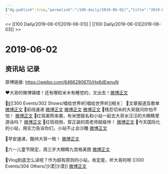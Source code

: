 ```yaml
---
{"dg-publish":true,"permalink":"/100-daily/2019-06-02/","title":"2019-06-02"}
---
```



<< [[100 Daily/2019-06-01\|2019-06-01]] | [[100 Daily/2019-06-03\|2019-06-03]] >>

# 2019-06-02

## 资讯站 记录

原博链接: https://weibo.com/6466290670/Hx6dEwnuN

❤️大哥的微博镇楼！还有哪粒米木有睡觉的，叉出去！[微博正文](https://m.weibo.cn/6466290670/4378894368931805)

🐰〖[[300 Events/302 Shows/唱给世界听\|唱给世界听]]相关〗
🌿文章报道及歌单
[微博正文](https://m.weibo.cn/6466290670/4378717360991761)
🌿前线速递
[微博正文](https://m.weibo.cn/6466290670/4378709610322194)
[微博正文](https://m.weibo.cn/6466290670/4378771634874863)
[微博正文](https://m.weibo.cn/6466290670/4378886080866836)
🌿残忍切米的大哥就问你怕不怕！
[微博正文](https://m.weibo.cn/6466290670/4378783064426610)
🌿红毯美照来袭，有米想报名和小站一起去大哥水汪汪的大眼睛里游泳吗？
[微博正文](https://m.weibo.cn/6466290670/4378783882279150)
🌿红毯视频，穿正装的周老师超级帅！
[微博正文](https://m.weibo.cn/6466290670/4378784377374275)
🌿今天国际化的小站，用实力告诉你们，小站不止会沙雕
[微博正文](https://m.weibo.cn/6466290670/4378877646759836)

🐰早安速递，酷帅大哥一枚！
[微博正文](https://m.weibo.cn/6466290670/4378645772111273)

🐰六一儿童节限定，周三岁大眼睛九宫格美图
[微博正文](https://m.weibo.cn/6466290670/4378668828353871)

🐰Vlog到底怎么读呢？作为超有原则的小站，肯定是，听大哥的呀 [[300 Events/304 Others/沙漠\|沙漠]]
[微博正文](https://m.weibo.cn/6466290670/4378723983715005)
